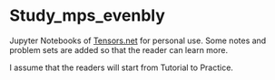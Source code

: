 # Study_mps_evenbly
Jupyter Notebooks of [Tensors.net](https://www.tensors.net/home) for personal use. Some notes and problem sets are added so that the reader can learn more. 

I assume that the readers will start from Tutorial to Practice.

